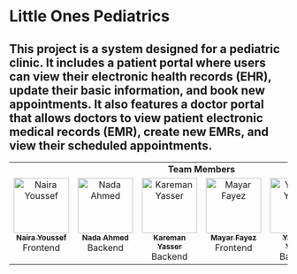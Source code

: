 # Little Ones Pediatrics

## This project is a system designed for a pediatric clinic. It includes a patient portal where users can view their electronic health records (EHR), update their basic information, and book new appointments. It also features a doctor portal that allows doctors to view patient electronic medical records (EMR), create new EMRs, and view their scheduled appointments.


<table>
    <tbody>
    <tr>
        <td colspan="6" style="text-align: center;"><b> Team Members </b></td>
    </tr>
    <tr>
        <td align="center" valign="top" width="20%">
            <a href="https://github.com/Naira06">
                <img alt="Naira Youssef" src="https://avatars.githubusercontent.com/Naira06" width="100px;">
                <br/>
                <sub><b>Naira Youssef</b></sub>
            </a>
            <br/>
            <span>Frontend</span>
        </td>
        <td align="center" valign="top" width="20%">
            <a href="https://github.com/Nada-21">
                <img alt="Nada Ahmed" src="https://avatars.githubusercontent.com/Nada-21" width="100px;">
                <br/>
                <sub><b>Nada Ahmed</b></sub>
            </a>
            <br/>
            <span>Backend</span>
        </td>
        <td align="center" valign="top" width="20%">
            <a href="https://github.com/Karemanyasser">
                <img alt="Kareman Yasser" src="https://avatars.githubusercontent.com/Karemanyasser" width="100px;">
                <br/>
                <sub><b>Kareman Yasser</b></sub>
            </a>
            <br/>
            <span>Backend</span>
        </td>
        <td align="center" valign="top" width="20%">
            <a href="https://github.com/MayarFayez">
                <img alt="Mayar Fayez" src="https://avatars.githubusercontent.com/MayarFayez" width="100px;">
                <br/>
                <sub><b>Mayar Fayez</b></sub>
            </a>
            <br/>
            <span>Frontend</span>
        </td>
        <td align="center" valign="top" width="20%">
            <a href="https://github.com/Yaso01n">
                <img alt="Yassmin Yasser" src="https://avatars.githubusercontent.com/Yaso01n" width="100px;">
                <br/>
                <sub><b>Yassmin Yasser</b></sub>
            </a>
            <br/>
            <span>Backend</span>
        </td>
<td align="center" valign="top" width="20%">
            <a href="https://github.com/aishawaziry">
                <img alt="Aisha Amr" src="https://avatars.githubusercontent.com/aishawaziry" width="100px;">
                <br/>
                <sub><b>Aisha Amr</b></sub>
            </a>
            <br/>
            <span>Backend</span>
        </td>
    </tr>
    </table>
